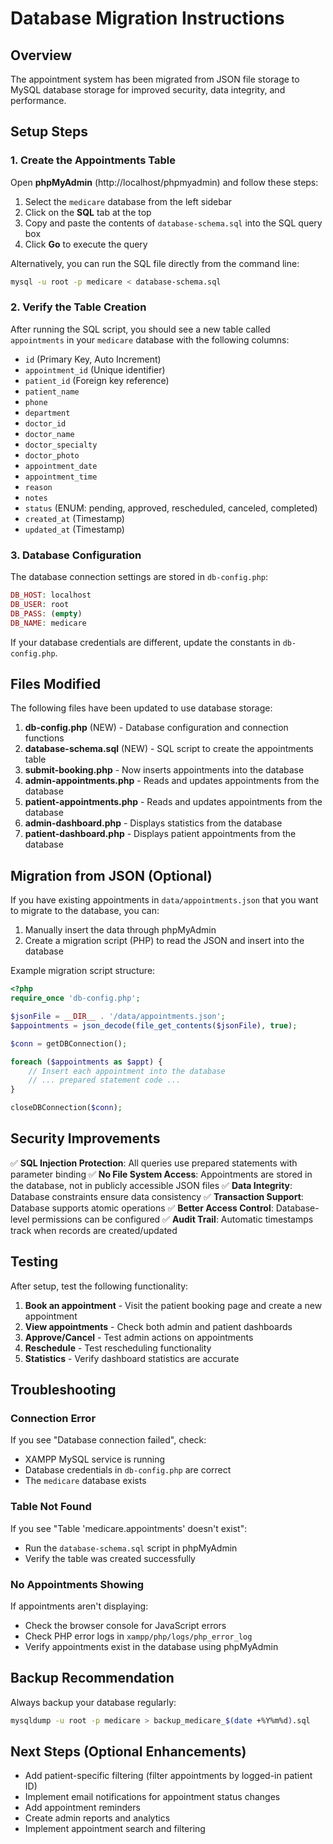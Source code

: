 # Database Migration Instructions

## Overview
The appointment system has been migrated from JSON file storage to MySQL database storage for improved security, data integrity, and performance.

## Setup Steps

### 1. Create the Appointments Table

Open **phpMyAdmin** (http://localhost/phpmyadmin) and follow these steps:

1. Select the `medicare` database from the left sidebar
2. Click on the **SQL** tab at the top
3. Copy and paste the contents of `database-schema.sql` into the SQL query box
4. Click **Go** to execute the query

Alternatively, you can run the SQL file directly from the command line:
```bash
mysql -u root -p medicare < database-schema.sql
```

### 2. Verify the Table Creation

After running the SQL script, you should see a new table called `appointments` in your `medicare` database with the following columns:

- `id` (Primary Key, Auto Increment)
- `appointment_id` (Unique identifier)
- `patient_id` (Foreign key reference)
- `patient_name`
- `phone`
- `department`
- `doctor_id`
- `doctor_name`
- `doctor_specialty`
- `doctor_photo`
- `appointment_date`
- `appointment_time`
- `reason`
- `notes`
- `status` (ENUM: pending, approved, rescheduled, canceled, completed)
- `created_at` (Timestamp)
- `updated_at` (Timestamp)

### 3. Database Configuration

The database connection settings are stored in `db-config.php`:

```php
DB_HOST: localhost
DB_USER: root
DB_PASS: (empty)
DB_NAME: medicare
```

If your database credentials are different, update the constants in `db-config.php`.

## Files Modified

The following files have been updated to use database storage:

1. **db-config.php** (NEW) - Database configuration and connection functions
2. **database-schema.sql** (NEW) - SQL script to create the appointments table
3. **submit-booking.php** - Now inserts appointments into the database
4. **admin-appointments.php** - Reads and updates appointments from the database
5. **patient-appointments.php** - Reads and updates appointments from the database
6. **admin-dashboard.php** - Displays statistics from the database
7. **patient-dashboard.php** - Displays patient appointments from the database

## Migration from JSON (Optional)

If you have existing appointments in `data/appointments.json` that you want to migrate to the database, you can:

1. Manually insert the data through phpMyAdmin
2. Create a migration script (PHP) to read the JSON and insert into the database

Example migration script structure:
```php
<?php
require_once 'db-config.php';

$jsonFile = __DIR__ . '/data/appointments.json';
$appointments = json_decode(file_get_contents($jsonFile), true);

$conn = getDBConnection();

foreach ($appointments as $appt) {
    // Insert each appointment into the database
    // ... prepared statement code ...
}

closeDBConnection($conn);
```

## Security Improvements

✅ **SQL Injection Protection**: All queries use prepared statements with parameter binding
✅ **No File System Access**: Appointments are stored in the database, not in publicly accessible JSON files
✅ **Data Integrity**: Database constraints ensure data consistency
✅ **Transaction Support**: Database supports atomic operations
✅ **Better Access Control**: Database-level permissions can be configured
✅ **Audit Trail**: Automatic timestamps track when records are created/updated

## Testing

After setup, test the following functionality:

1. **Book an appointment** - Visit the patient booking page and create a new appointment
2. **View appointments** - Check both admin and patient dashboards
3. **Approve/Cancel** - Test admin actions on appointments
4. **Reschedule** - Test rescheduling functionality
5. **Statistics** - Verify dashboard statistics are accurate

## Troubleshooting

### Connection Error
If you see "Database connection failed", check:
- XAMPP MySQL service is running
- Database credentials in `db-config.php` are correct
- The `medicare` database exists

### Table Not Found
If you see "Table 'medicare.appointments' doesn't exist":
- Run the `database-schema.sql` script in phpMyAdmin
- Verify the table was created successfully

### No Appointments Showing
If appointments aren't displaying:
- Check the browser console for JavaScript errors
- Check PHP error logs in `xampp/php/logs/php_error_log`
- Verify appointments exist in the database using phpMyAdmin

## Backup Recommendation

Always backup your database regularly:
```bash
mysqldump -u root -p medicare > backup_medicare_$(date +%Y%m%d).sql
```

## Next Steps (Optional Enhancements)

- Add patient-specific filtering (filter appointments by logged-in patient ID)
- Implement email notifications for appointment status changes
- Add appointment reminders
- Create admin reports and analytics
- Implement appointment search and filtering
